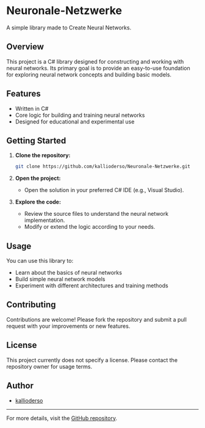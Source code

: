 # Neuronale-Netzwerke

A simple library made to Create Neural Networks.

## Overview

This project is a C# library designed for constructing and working with neural networks. Its primary goal is to provide an easy-to-use foundation for exploring neural network concepts and building basic models.

## Features

- Written in C#
- Core logic for building and training neural networks
- Designed for educational and experimental use

## Getting Started

1. **Clone the repository:**
   ```sh
   git clone https://github.com/kallioderso/Neuronale-Netzwerke.git
   ```

2. **Open the project:**
   - Open the solution in your preferred C# IDE (e.g., Visual Studio).

3. **Explore the code:**
   - Review the source files to understand the neural network implementation.
   - Modify or extend the logic according to your needs.

## Usage

You can use this library to:

- Learn about the basics of neural networks
- Build simple neural network models
- Experiment with different architectures and training methods

## Contributing

Contributions are welcome! Please fork the repository and submit a pull request with your improvements or new features.

## License

This project currently does not specify a license. Please contact the repository owner for usage terms.

## Author

- [kallioderso](https://github.com/kallioderso)

---

For more details, visit the [GitHub repository](https://github.com/kallioderso/Neuronale-Netzwerke).
